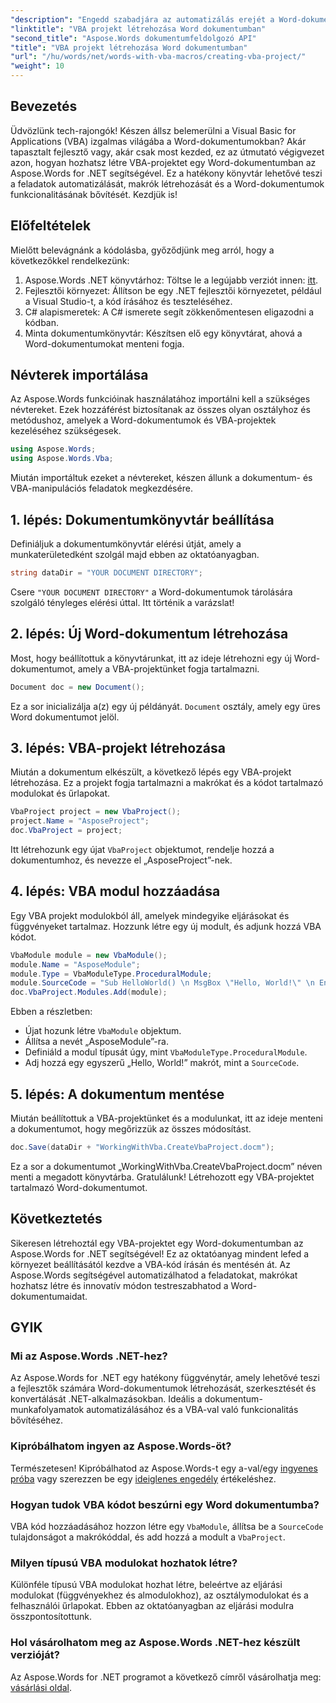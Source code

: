 ```yaml
---
"description": "Engedd szabadjára az automatizálás erejét a Word-dokumentumokban az Aspose.Words for .NET használatával VBA-projektek létrehozásáról szóló átfogó útmutatónkkal. Ez a lépésről lépésre haladó oktatóanyag."
"linktitle": "VBA projekt létrehozása Word dokumentumban"
"second_title": "Aspose.Words dokumentumfeldolgozó API"
"title": "VBA projekt létrehozása Word dokumentumban"
"url": "/hu/words/net/words-with-vba-macros/creating-vba-project/"
"weight": 10
---
```


## Bevezetés

Üdvözlünk tech-rajongók! Készen állsz belemerülni a Visual Basic for Applications (VBA) izgalmas világába a Word-dokumentumokban? Akár tapasztalt fejlesztő vagy, akár csak most kezded, ez az útmutató végigvezet azon, hogyan hozhatsz létre VBA-projektet egy Word-dokumentumban az Aspose.Words for .NET segítségével. Ez a hatékony könyvtár lehetővé teszi a feladatok automatizálását, makrók létrehozását és a Word-dokumentumok funkcionalitásának bővítését. Kezdjük is!

## Előfeltételek

Mielőtt belevágnánk a kódolásba, győződjünk meg arról, hogy a következőkkel rendelkezünk:

1. Aspose.Words .NET könyvtárhoz: Töltse le a legújabb verziót innen: [itt](https://releases.aspose.com/words/net/).
2. Fejlesztői környezet: Állítson be egy .NET fejlesztői környezetet, például a Visual Studio-t, a kód írásához és teszteléséhez.
3. C# alapismeretek: A C# ismerete segít zökkenőmentesen eligazodni a kódban.
4. Minta dokumentumkönyvtár: Készítsen elő egy könyvtárat, ahová a Word-dokumentumokat menteni fogja.

## Névterek importálása

Az Aspose.Words funkcióinak használatához importálni kell a szükséges névtereket. Ezek hozzáférést biztosítanak az összes olyan osztályhoz és metódushoz, amelyek a Word-dokumentumok és VBA-projektek kezeléséhez szükségesek.

```csharp
using Aspose.Words;
using Aspose.Words.Vba;
```

Miután importáltuk ezeket a névtereket, készen állunk a dokumentum- és VBA-manipulációs feladatok megkezdésére.

## 1. lépés: Dokumentumkönyvtár beállítása

Definiáljuk a dokumentumkönyvtár elérési útját, amely a munkaterületedként szolgál majd ebben az oktatóanyagban.

```csharp
string dataDir = "YOUR DOCUMENT DIRECTORY";
```

Csere `"YOUR DOCUMENT DIRECTORY"` a Word-dokumentumok tárolására szolgáló tényleges elérési úttal. Itt történik a varázslat!

## 2. lépés: Új Word-dokumentum létrehozása

Most, hogy beállítottuk a könyvtárunkat, itt az ideje létrehozni egy új Word-dokumentumot, amely a VBA-projektünket fogja tartalmazni.

```csharp
Document doc = new Document();
```

Ez a sor inicializálja a(z) egy új példányát. `Document` osztály, amely egy üres Word dokumentumot jelöl.

## 3. lépés: VBA-projekt létrehozása

Miután a dokumentum elkészült, a következő lépés egy VBA-projekt létrehozása. Ez a projekt fogja tartalmazni a makrókat és a kódot tartalmazó modulokat és űrlapokat.

```csharp
VbaProject project = new VbaProject();
project.Name = "AsposeProject";
doc.VbaProject = project;
```

Itt létrehozunk egy újat `VbaProject` objektumot, rendelje hozzá a dokumentumhoz, és nevezze el „AsposeProject”-nek.

## 4. lépés: VBA modul hozzáadása

Egy VBA projekt modulokból áll, amelyek mindegyike eljárásokat és függvényeket tartalmaz. Hozzunk létre egy új modult, és adjunk hozzá VBA kódot.

```csharp
VbaModule module = new VbaModule();
module.Name = "AsposeModule";
module.Type = VbaModuleType.ProceduralModule;
module.SourceCode = "Sub HelloWorld() \n MsgBox \"Hello, World!\" \n End Sub";
doc.VbaProject.Modules.Add(module);
```

Ebben a részletben:
- Újat hozunk létre `VbaModule` objektum.
- Állítsa a nevét „AsposeModule”-ra.
- Definiáld a modul típusát úgy, mint `VbaModuleType.ProceduralModule`.
- Adj hozzá egy egyszerű „Hello, World!” makrót, mint a `SourceCode`.

## 5. lépés: A dokumentum mentése

Miután beállítottuk a VBA-projektünket és a modulunkat, itt az ideje menteni a dokumentumot, hogy megőrizzük az összes módosítást.

```csharp
doc.Save(dataDir + "WorkingWithVba.CreateVbaProject.docm");
```

Ez a sor a dokumentumot „WorkingWithVba.CreateVbaProject.docm” néven menti a megadott könyvtárba. Gratulálunk! Létrehozott egy VBA-projektet tartalmazó Word-dokumentumot.

## Következtetés

Sikeresen létrehoztál egy VBA-projektet egy Word-dokumentumban az Aspose.Words for .NET segítségével! Ez az oktatóanyag mindent lefed a környezet beállításától kezdve a VBA-kód írásán és mentésén át. Az Aspose.Words segítségével automatizálhatod a feladatokat, makrókat hozhatsz létre és innovatív módon testreszabhatod a Word-dokumentumaidat.

## GYIK

### Mi az Aspose.Words .NET-hez?
Az Aspose.Words for .NET egy hatékony függvénytár, amely lehetővé teszi a fejlesztők számára Word-dokumentumok létrehozását, szerkesztését és konvertálását .NET-alkalmazásokban. Ideális a dokumentum-munkafolyamatok automatizálásához és a VBA-val való funkcionalitás bővítéséhez.

### Kipróbálhatom ingyen az Aspose.Words-öt?
Természetesen! Kipróbálhatod az Aspose.Words-t egy a-val/egy [ingyenes próba](https://releases.aspose.com/) vagy szerezzen be egy [ideiglenes engedély](https://purchase.aspose.com/temporary-license/) értékeléshez.

### Hogyan tudok VBA kódot beszúrni egy Word dokumentumba?
VBA kód hozzáadásához hozzon létre egy `VbaModule`, állítsa be a `SourceCode` tulajdonságot a makrókóddal, és add hozzá a modult a `VbaProject`.

### Milyen típusú VBA modulokat hozhatok létre?
Különféle típusú VBA modulokat hozhat létre, beleértve az eljárási modulokat (függvényekhez és almodulokhoz), az osztálymodulokat és a felhasználói űrlapokat. Ebben az oktatóanyagban az eljárási modulra összpontosítottunk.

### Hol vásárolhatom meg az Aspose.Words .NET-hez készült verzióját?
Az Aspose.Words for .NET programot a következő címről vásárolhatja meg: [vásárlási oldal](https://purchase.aspose.com/buy).